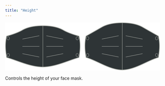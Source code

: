 ```yaml
---
title: "Height"
---
```


![Height option](./height.svg)

Controls the height of your face mask.




